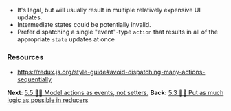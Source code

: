 
- It's legal, but will usually result in multiple relatively expensive UI updates.
- Intermediate states could be potentially invalid.
- Prefer dispatching a single "event"-type `action` that results in all of the appropriate `state` updates at once

### Resources
- https://redux.js.org/style-guide#avoid-dispatching-many-actions-sequentially

**Next**: [5.5 👩‍🎨 Model actions as events, not setters.](5.5%20👩‍🎨%20Model%20actions%20as%20events,%20not%20setters..md)
**Back:** [5.3 👩‍🎨 Put as much logic as possible in reducers](5.3%20👩‍🎨%20Put%20as%20much%20logic%20as%20possible%20in%20reducers.md)